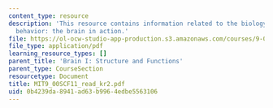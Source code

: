```yaml
---
content_type: resource
description: 'This resource contains information related to the biology of mind and
  behavior: the brain in action.'
file: https://ol-ocw-studio-app-production.s3.amazonaws.com/courses/9-00sc-introduction-to-psychology-fall-2011/0b4239da8941ad63b9964edbe5563106_MIT9_00SCF11_read_kr2.pdf
file_type: application/pdf
learning_resource_types: []
parent_title: 'Brain I: Structure and Functions'
parent_type: CourseSection
resourcetype: Document
title: MIT9_00SCF11_read_kr2.pdf
uid: 0b4239da-8941-ad63-b996-4edbe5563106
---
```


